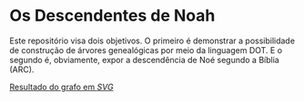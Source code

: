 # Os Descendentes de Noah
Este repositório visa dois objetivos. O primeiro é demonstrar a possibilidade de construção de árvores genealógicas por meio da linguagem DOT. E o segundo é, obviamente, expor a descendência de Noé segundo a Bíblia (ARC).

[Resultado do grafo em _SVG_](./ODN.svg)
